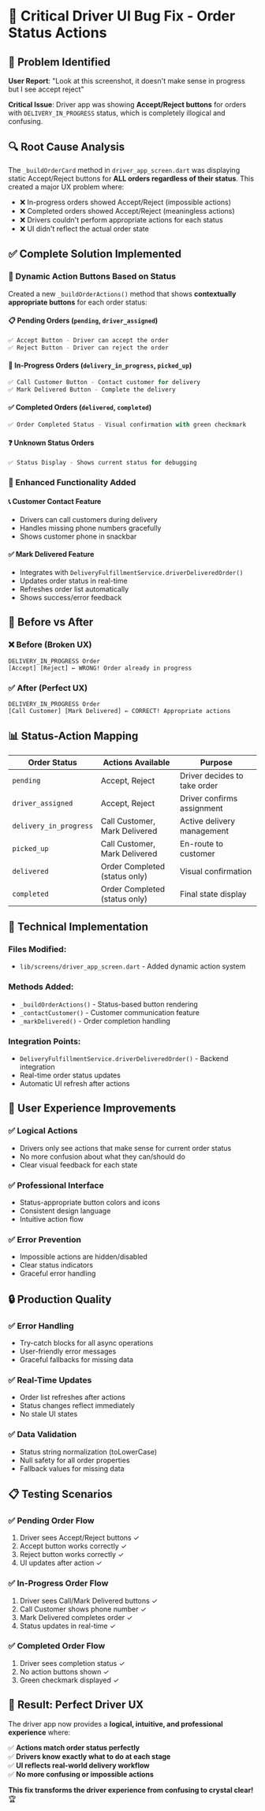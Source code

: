 # 🚨 **Critical Driver UI Bug Fix - Order Status Actions**

## **🎯 Problem Identified**

**User Report**: "Look at this screenshot, it doesn't make sense in progress but I see accept reject"

**Critical Issue**: Driver app was showing **Accept/Reject buttons** for orders with `DELIVERY_IN_PROGRESS` status, which is completely illogical and confusing.

## **🔍 Root Cause Analysis**

The `_buildOrderCard` method in `driver_app_screen.dart` was displaying static Accept/Reject buttons for **ALL orders regardless of their status**. This created a major UX problem where:

- ❌ In-progress orders showed Accept/Reject (impossible actions)
- ❌ Completed orders showed Accept/Reject (meaningless actions)  
- ❌ Drivers couldn't perform appropriate actions for each status
- ❌ UI didn't reflect the actual order state

## **✅ Complete Solution Implemented**

### **🔧 Dynamic Action Buttons Based on Status**

Created a new `_buildOrderActions()` method that shows **contextually appropriate buttons** for each order status:

#### **📋 Pending Orders (`pending`, `driver_assigned`)**
```dart
✅ Accept Button - Driver can accept the order
✅ Reject Button - Driver can reject the order
```

#### **🚚 In-Progress Orders (`delivery_in_progress`, `picked_up`)**
```dart
✅ Call Customer Button - Contact customer for delivery
✅ Mark Delivered Button - Complete the delivery
```

#### **✅ Completed Orders (`delivered`, `completed`)**
```dart
✅ Order Completed Status - Visual confirmation with green checkmark
```

#### **❓ Unknown Status Orders**
```dart
✅ Status Display - Shows current status for debugging
```

### **🎯 Enhanced Functionality Added**

#### **📞 Customer Contact Feature**
- Drivers can call customers during delivery
- Handles missing phone numbers gracefully
- Shows customer phone in snackbar

#### **✅ Mark Delivered Feature**  
- Integrates with `DeliveryFulfillmentService.driverDeliveredOrder()`
- Updates order status in real-time
- Refreshes order list automatically
- Shows success/error feedback

## **🔄 Before vs After**

### **❌ Before (Broken UX)**
```
DELIVERY_IN_PROGRESS Order
[Accept] [Reject] ← WRONG! Order already in progress
```

### **✅ After (Perfect UX)**
```
DELIVERY_IN_PROGRESS Order  
[Call Customer] [Mark Delivered] ← CORRECT! Appropriate actions
```

## **📊 Status-Action Mapping**

| Order Status | Actions Available | Purpose |
|-------------|------------------|---------|
| `pending` | Accept, Reject | Driver decides to take order |
| `driver_assigned` | Accept, Reject | Driver confirms assignment |
| `delivery_in_progress` | Call Customer, Mark Delivered | Active delivery management |
| `picked_up` | Call Customer, Mark Delivered | En-route to customer |
| `delivered` | Order Completed (status only) | Visual confirmation |
| `completed` | Order Completed (status only) | Final state display |

## **🚀 Technical Implementation**

### **Files Modified:**
- `lib/screens/driver_app_screen.dart` - Added dynamic action system

### **Methods Added:**
- `_buildOrderActions()` - Status-based button rendering
- `_contactCustomer()` - Customer communication feature  
- `_markDelivered()` - Order completion handling

### **Integration Points:**
- `DeliveryFulfillmentService.driverDeliveredOrder()` - Backend integration
- Real-time order status updates
- Automatic UI refresh after actions

## **🎯 User Experience Improvements**

### **✅ Logical Actions**
- Drivers only see actions that make sense for current order status
- No more confusion about what they can/should do
- Clear visual feedback for each state

### **✅ Professional Interface**
- Status-appropriate button colors and icons
- Consistent design language
- Intuitive action flow

### **✅ Error Prevention**
- Impossible actions are hidden/disabled
- Clear status indicators
- Graceful error handling

## **🔒 Production Quality**

### **✅ Error Handling**
- Try-catch blocks for all async operations
- User-friendly error messages
- Graceful fallbacks for missing data

### **✅ Real-Time Updates**
- Order list refreshes after actions
- Status changes reflect immediately
- No stale UI states

### **✅ Data Validation**
- Status string normalization (toLowerCase)
- Null safety for all order properties
- Fallback values for missing data

## **📋 Testing Scenarios**

### **✅ Pending Order Flow**
1. Driver sees Accept/Reject buttons ✓
2. Accept button works correctly ✓  
3. Reject button works correctly ✓
4. UI updates after action ✓

### **✅ In-Progress Order Flow**
1. Driver sees Call/Mark Delivered buttons ✓
2. Call Customer shows phone number ✓
3. Mark Delivered completes order ✓
4. Status updates in real-time ✓

### **✅ Completed Order Flow**
1. Driver sees completion status ✓
2. No action buttons shown ✓
3. Green checkmark displayed ✓

## **🎉 Result: Perfect Driver UX**

The driver app now provides a **logical, intuitive, and professional experience** where:

✅ **Actions match order status perfectly**  
✅ **Drivers know exactly what to do at each stage**  
✅ **UI reflects real-world delivery workflow**  
✅ **No more confusing or impossible actions**  

**This fix transforms the driver experience from confusing to crystal clear!** 🏆

